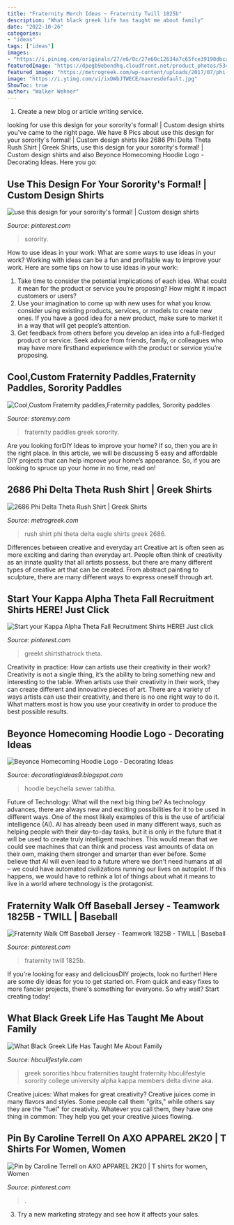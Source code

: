 ```yaml
---
title: "Fraternity Merch Ideas ~ Fraternity Twill 1825b"
description: "What black greek life has taught me about family"
date: "2022-10-26"
categories:
- "ideas"
tags: ["ideas"]
images:
- "https://i.pinimg.com/originals/27/e6/0c/27e60c12634a7c65fce39190dbca1893.jpg"
featuredImage: "https://dpegb9ebondhq.cloudfront.net/product_photos/53428238/2016_original.jpg"
featured_image: "https://metrogreek.com/wp-content/uploads/2017/07/phi-delta-theta-rush-shirt-eagle-1.jpg"
image: "https://i.ytimg.com/vi/ixDWbJTWECE/maxresdefault.jpg"
ShowToc: true
author: "Walker Wehner"
---
```



1. Create a new blog or article writing service.

	

		
looking for use this design for your sorority&#039;s formal! | Custom design shirts you've came to the right page. We have 8 Pics about use this design for your sorority&#039;s formal! | Custom design shirts like 2686 Phi Delta Theta Rush Shirt | Greek Shirts, use this design for your sorority&#039;s formal! | Custom design shirts and also Beyonce Homecoming Hoodie Logo - Decorating Ideas. Here you go:
		
    
## Use This Design For Your Sorority&#039;s Formal! | Custom Design Shirts

<img loading=lazy src="https://i.pinimg.com/originals/27/e6/0c/27e60c12634a7c65fce39190dbca1893.jpg" onerror="this.onerror=null;this.src='https://tse1.mm.bing.net/th?id=OIP.b4DUOIqAXBjxJuxa_5iBtgHaHa&amp;pid=15.1';" alt="use this design for your sorority&#039;s formal! | Custom design shirts">

_Source: pinterest.com_

>sorority. 

	

How to use ideas in your work: What are some ways to use ideas in your work?
Working with ideas can be a fun and profitable way to improve your work. Here are some tips on how to use ideas in your work: 
1. Take time to consider the potential implications of each idea. What could it mean for the product or service you’re proposing? How might it impact customers or users? 
2. Use your imagination to come up with new uses for what you know. consider using existing products, services, or models to create new ones. If you have a good idea for a new product, make sure to market it in a way that will get people’s attention. 
3. Get feedback from others before you develop an idea into a full-fledged product or service. Seek advice from friends, family, or colleagues who may have more firsthand experience with the product or service you’re proposing.

    
## Cool,Custom Fraternity Paddles,Fraternity Paddles, Sorority Paddles

<img loading=lazy src="https://dpegb9ebondhq.cloudfront.net/product_photos/53428238/2016_original.jpg" onerror="this.onerror=null;this.src='https://tse4.mm.bing.net/th?id=OIP.PhvqVE7K9E7rylp6kyjUBwHaJl&amp;pid=15.1';" alt="Cool,Custom Fraternity paddles,Fraternity paddles, Sorority paddles">

_Source: storenvy.com_

>fraternity paddles greek sorority. 

	

Are you looking forDIY Ideas to improve your home? If so, then you are in the right place. In this article, we will be discussing 5 easy and affordable DIY projects that can help improve your home’s appearance. So, if you are looking to spruce up your home in no time, read on!

    
## 2686 Phi Delta Theta Rush Shirt | Greek Shirts

<img loading=lazy src="https://metrogreek.com/wp-content/uploads/2017/07/phi-delta-theta-rush-shirt-eagle-1.jpg" onerror="this.onerror=null;this.src='https://tse1.mm.bing.net/th?id=OIP.jFQu3E1DNgUu2ziTTewhJAHaJK&amp;pid=15.1';" alt="2686 Phi Delta Theta Rush Shirt | Greek Shirts">

_Source: metrogreek.com_

>rush shirt phi theta delta eagle shirts greek 2686. 

	

Differences between creative and everyday art
Creative art is often seen as more exciting and daring than everyday art. People often think of creativity as an innate quality that all artists possess, but there are many different types of creative art that can be created. From abstract painting to sculpture, there are many different ways to express oneself through art.

    
## Start Your Kappa Alpha Theta Fall Recruitment Shirts HERE! Just Click

<img loading=lazy src="https://i.pinimg.com/originals/f9/a5/0c/f9a50c93cbe77e64ffaa5b600a4c0d75.jpg" onerror="this.onerror=null;this.src='https://tse1.mm.bing.net/th?id=OIP.3N0XLoCInlA7ZO28_3YlFgHaJz&amp;pid=15.1';" alt="Start your Kappa Alpha Theta Fall Recruitment Shirts HERE! Just click">

_Source: pinterest.com_

>greekt shirtsthatrock theta. 

	

Creativity in practice: How can artists use their creativity in their work?
Creativity is not a single thing, it’s the ability to bring something new and interesting to the table. When artists use their creativity in their work, they can create different and innovative pieces of art. There are a variety of ways artists can use their creativity, and there is no one right way to do it. What matters most is how you use your creativity in order to produce the best possible results.

    
## Beyonce Homecoming Hoodie Logo - Decorating Ideas

<img loading=lazy src="https://i.ytimg.com/vi/ixDWbJTWECE/maxresdefault.jpg" onerror="this.onerror=null;this.src='https://tse3.mm.bing.net/th?id=OIP.-iTJSKAjANDGMeYiN8OXSQHaEK&amp;pid=15.1';" alt="Beyonce Homecoming Hoodie Logo - Decorating Ideas">

_Source: decoratingideas9.blogspot.com_

>hoodie beychella sewer tabitha. 

	

Future of Technology: What will the next big thing be?
As technology advances, there are always new and exciting possibilities for it to be used in different ways. One of the most likely examples of this is the use of artificial intelligence (AI). AI has already been used in many different ways, such as helping people with their day-to-day tasks, but it is only in the future that it will be used to create truly intelligent machines. This would mean that we could see machines that can think and process vast amounts of data on their own, making them stronger and smarter than ever before. Some believe that AI will even lead to a future where we don't need humans at all – we could have automated civilizations running our lives on autopilot. If this happens, we would have to rethink a lot of things about what it means to live in a world where technology is the protagonist.

    
## Fraternity Walk Off Baseball Jersey - Teamwork 1825B - TWILL | Baseball

<img loading=lazy src="https://i.pinimg.com/originals/d7/d1/8f/d7d18f31c64fe471632409c4fdb1092f.jpg" onerror="this.onerror=null;this.src='https://tse2.mm.bing.net/th?id=OIP.HCih_YnVqgWfDujcCFrY0QAAAA&amp;pid=15.1';" alt="Fraternity Walk Off Baseball Jersey - Teamwork 1825B - TWILL | Baseball">

_Source: pinterest.com_

>fraternity twill 1825b. 

	

If you're looking for easy and deliciousDIY projects, look no further! Here are some diy ideas for you to get started on. From quick and easy fixes to more fancier projects, there's something for everyone. So why wait? Start creating today!

    
## What Black Greek Life Has Taught Me About Family

<img loading=lazy src="https://hbculifestyle.com/wp-content/uploads/2014/05/Black-Greek-Life.jpg" onerror="this.onerror=null;this.src='https://tse4.mm.bing.net/th?id=OIP.zyFsD-dd4QsiHcj8eiKQUQHaE8&amp;pid=15.1';" alt="What Black Greek Life Has Taught Me About Family">

_Source: hbculifestyle.com_

>greek sororities hbcu fraternities taught fraternity hbculifestyle sorority college university alpha kappa members delta divine aka. 

	

Creative juices: What makes for great creativity?
Creative juices come in many flavors and styles. Some people call them "grits," while others say they are the "fuel" for creativity. Whatever you call them, they have one thing in common: They help you get your creative juices flowing.

    
## Pin By Caroline Terrell On AXO APPAREL 2K20 | T Shirts For Women, Women

<img loading=lazy src="https://i.pinimg.com/736x/1d/51/fd/1d51fd8f36fdefb4a70e7d3c8a8a3b9e.jpg" onerror="this.onerror=null;this.src='https://tse1.mm.bing.net/th?id=OIP.8gUZsfCrqHyHrJ-44kQ_qAHaJ3&amp;pid=15.1';" alt="Pin by Caroline Terrell on AXO APPAREL 2K20 | T shirts for women, Women">

_Source: pinterest.com_

>. 

	

3. Try a new marketing strategy and see how it affects your sales.

